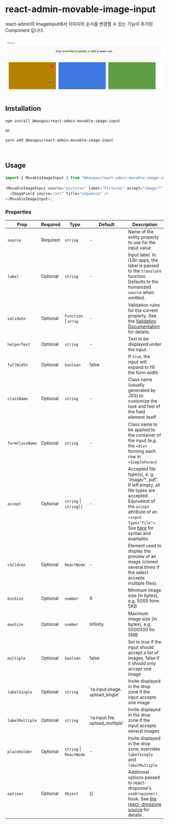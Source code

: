 # react-admin-movable-image-input

react-admin의 ImageInput에서 이미지의 순서를 변경할 수 있는 기능이 추가된 Component 입니다.

![](./images/example-movable-image-input.gif)

## Installation

```
npm install @maugou/react-admin-movable-image-input
```

or

```
yarn add @maugou/react-admin-movable-image-input
```

<br>

## Usage

```js
import { MovableImageInput } from "@maugou/react-admin-movable-image-input";

<MovableImageInput source="pictures" label="Pictures" accept="image/*" multiple>
  <ImageField source="url" title="sequence" />
</MovableImageInput>;
```

### Properties

| Prop            | Required | Type                        | Default                          | Description                                                                                                                                                                                                                                                                  |
| --------------- | -------- | --------------------------- | -------------------------------- | ---------------------------------------------------------------------------------------------------------------------------------------------------------------------------------------------------------------------------------------------------------------------------- |
| `source`        | Required | `string`                    | -                                | Name of the entity property to use for the input value                                                                                                                                                                                                                       |
| `label`         | Optional | `string`                    | -                                | Input label. In i18n apps, the label is passed to the `translate` function. Defaults to the humanized `source` when omitted.                                                                                                                                                 |
| `validate`      | Optional | `Function` &#124; `array`   | -                                | Validation rules for the current property. See the [Validation Documentation](./CreateEdit.md#validation) for details.                                                                                                                                                       |
| `helperText`    | Optional | `string`                    | -                                | Text to be displayed under the input                                                                                                                                                                                                                                         |
| `fullWidth`     | Optional | `boolean`                   | false                            | If `true`, the input will expand to fill the form width                                                                                                                                                                                                                      |
| `className`     | Optional | `string`                    | -                                | Class name (usually generated by JSS) to customize the look and feel of the field element itself                                                                                                                                                                             |
| `formClassName` | Optional | `string`                    | -                                | Class name to be applied to the container of the input (e.g. the `<div>` forming each row in `<SimpleForm>`)                                                                                                                                                                 |
| `accept`        | Optional | `string` &#124; `string[]`  | -                                | Accepted file type(s), e. g. 'image/\*,.pdf'. If left empty, all file types are accepted. Equivalent of the `accept` attribute of an `<input type="file">`. See [here](https://developer.mozilla.org/en-US/docs/Web/HTML/Element/input/file#accept) for syntax and examples. |
| `children`      | Optional | `ReactNode`                 | -                                | Element used to display the preview of an image (cloned several times if the select accepts multiple files).                                                                                                                                                                 |
| `minSize`       | Optional | `number`                    | 0                                | Minimum image size (in bytes), e.g. 5000 form 5KB                                                                                                                                                                                                                            |
| `maxSize`       | Optional | `number`                    | Infinity                         | Maximum image size (in bytes), e.g. 5000000 for 5MB                                                                                                                                                                                                                          |
| `multiple`      | Optional | `boolean`                   | false                            | Set to true if the input should accept a list of images, false if it should only accept one image                                                                                                                                                                            |
| `labelSingle`   | Optional | `string`                    | 'ra.input.image. upload_single'  | Invite displayed in the drop zone if the input accepts one image                                                                                                                                                                                                             |
| `labelMultiple` | Optional | `string`                    | 'ra.input.file. upload_multiple' | Invite displayed in the drop zone if the input accepts several images                                                                                                                                                                                                        |
| `placeholder`   | Optional | `string` &#124; `ReactNode` | -                                | Invite displayed in the drop zone, overrides `labelSingle` and `labelMultiple`                                                                                                                                                                                               |
| `options`       | Optional | `Object`                    | {}                               | Additional options passed to react-dropzone's `useDropzone()` hook. See [the react-dropzone source](https://github.com/react-dropzone/react-dropzone/blob/master/src/index.js) for details .                                                                                 |
